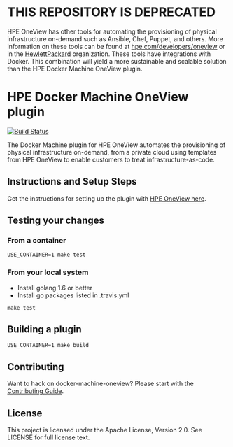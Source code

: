 # THIS REPOSITORY IS DEPRECATED

HPE OneView has other tools for automating the provisioning of physical infrastructure on-demand such as Ansible, Chef, Puppet, and others. More information on these tools can be found at [hpe.com/developers/oneview](https://hpe.com/developers/oneview) or in the [HewlettPackard](https://github.com/hewlettpackard) organization. These tools have integrations with Docker. This combination will yield a more sustainable and scalable solution than the HPE Docker Machine OneView plugin.

# HPE Docker Machine OneView plugin

[![Build Status](https://travis-ci.org/HewlettPackard/docker-machine-oneview.svg?branch=master)](https://travis-ci.org/HewlettPackard/docker-machine-oneview)

The Docker Machine plugin for HPE OneView automates the provisioning of physical infrastructure on-demand, from a private cloud using templates from HPE OneView to enable customers to treat infrastructure-as-code.  

## Instructions and Setup Steps

Get the instructions for setting up the plugin with [HPE OneView here](/docs/oneview.md).

## Testing your changes

### From a container
```
USE_CONTAINER=1 make test
```

### From your local system
* Install golang 1.6 or better
* Install go packages listed in .travis.yml

```
make test
```

## Building a plugin
```
USE_CONTAINER=1 make build
```

## Contributing

Want to hack on docker-machine-oneview? Please start with the [Contributing Guide](https://github.com/HewlettPackard/docker-machine-oneview/blob/master/CONTRIBUTING.md).

## License
This project is licensed under the Apache License, Version 2.0.  See LICENSE for full license text.
